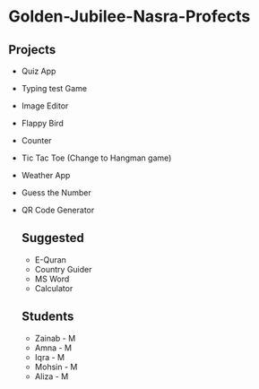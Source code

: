 # Golden-Jubilee-Nasra-Profects

## Projects

- Quiz App
- Typing test Game
- Image Editor
- Flappy Bird
- Counter
- Tic Tac Toe (Change to Hangman game)
- Weather App
- Guess the Number
- QR Code Generator

  ## Suggested

  - E-Quran
  - Country Guider
  - MS Word
  - Calculator
 
  ## Students

  - Zainab - M
  - Amna - M
  - Iqra - M
  - Mohsin - M
  - Aliza - M

